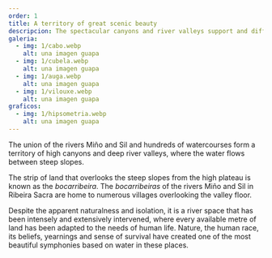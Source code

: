 ```yaml
---
order: 1
title: A territory of great scenic beauty
descripcion: The spectacular canyons and river valleys support and differentiate the Ribeira Sacra waterscape. The deep, spectacular and successive meanders are its emblem.
galeria:
  - img: 1/cabo.webp
    alt: una imagen guapa
  - img: 1/cubela.webp
    alt: una imagen guapa
  - img: 1/auga.webp
    alt: una imagen guapa
  - img: 1/vilouxe.webp
    alt: una imagen guapa
graficos:
  - img: 1/hipsometria.webp
    alt: una imagen guapa
---
```


The union of the rivers Miño and Sil and hundreds of watercourses form a territory of high canyons and deep river valleys, where the water flows between steep slopes.

The strip of land that overlooks the steep slopes from the high plateau is known as the _bocarribeira_. The _bocarribeiras_ of the rivers Miño and Sil in Ribeira Sacra are home to numerous villages overlooking the valley floor.

Despite the apparent naturalness and isolation, it is a river space that has been intensely and extensively intervened, where every available metre of land has been adapted to the needs of human life. Nature, the human race, its beliefs, yearnings and sense of survival have created one of the most beautiful symphonies based on water in these places.
